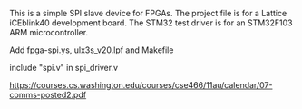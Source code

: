
This is a simple SPI slave device for FPGAs. The project file is for a Lattice iCEblink40 development board.
The STM32 test driver is for an STM32F103 ARM microcontroller.


Add fpga-spi.ys, ulx3s_v20.lpf and Makefile

include "spi.v" in spi_driver.v

https://courses.cs.washington.edu/courses/cse466/11au/calendar/07-comms-posted2.pdf